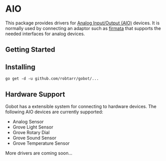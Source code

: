 # AIO

This package provides drivers for [Analog Input/Output (AIO)](https://en.wikipedia.org/wiki/Analog-to-digital_converter) devices. It is normally used by connecting an adaptor such as [firmata](https://github.com/robtarr/gobot/platforms/firmata) that supports the needed interfaces for analog devices.

## Getting Started

## Installing
```
go get -d -u github.com/robtarr/gobot/...
```

## Hardware Support
Gobot has a extensible system for connecting to hardware devices. The following AIO devices are currently supported:
  - Analog Sensor
  - Grove Light Sensor
  - Grove Rotary Dial
  - Grove Sound Sensor
  - Grove Temperature Sensor

More drivers are coming soon...
